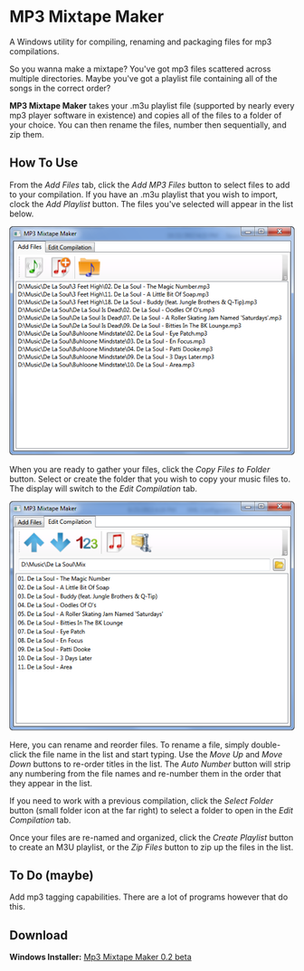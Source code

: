 # MP3 Mixtape Maker
A Windows utility for compiling, renaming and packaging files for mp3 compilations.

So you wanna make a mixtape? You've got mp3 files scattered across multiple directories. Maybe you've got a playlist file containing all of the songs in the correct order? 

**MP3 Mixtape Maker** takes your .m3u playlist file (supported by nearly every mp3 player software in existence) and copies all of the files to a folder of your choice. You can then rename the files, number then sequentially, and zip them.

## How To Use
From the *Add Files* tab, click the *Add MP3 Files* button to select files to add to your compilation. If you have an .m3u playlist that you wish to import, clock the *Add Playlist* button. The files you've selected will appear in the list below.

![Add Files tab](https://github.com/fuzzbomb7/mp3-mixtape-maker/blob/master/Binaries/mixtape-add.png)

When you are ready to gather your files, click the *Copy Files to Folder* button. Select or create the folder that you wish to copy your music files to. The display will switch to the *Edit Compilation* tab.

![Edit Compilation tab](https://github.com/fuzzbomb7/mp3-mixtape-maker/blob/master/Binaries/mixtape-compilation.png)

Here, you can rename and reorder files. To rename a file, simply double-click the file name in the list and start typing. Use the *Move Up* and *Move Down* buttons to re-order titles in the list. The *Auto Number* button will strip any numbering from the file names and re-number them in the order that they appear in the list.

If you need to work with a previous compilation, click the *Select Folder* button (small folder icon at the far right) to select a folder to open in the *Edit Compilation* tab. 

Once your files are re-named and organized, click the *Create Playlist* button to create an M3U playlist, or the *Zip Files* button to zip up the files in the list. 

## To Do (maybe)
Add mp3 tagging capabilities. There are a lot of programs however that do this.

## Download

**Windows Installer:** [Mp3 Mixtape Maker 0.2 beta](http://andrew.inmyroom.org/mixtapemaker.msi)


